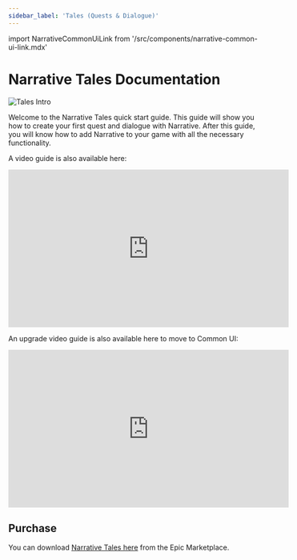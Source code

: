 ```yaml
---
sidebar_label: 'Tales (Quests & Dialogue)'
---
```


import NarrativeCommonUiLink from '/src/components/narrative-common-ui-link.mdx'

# Narrative Tales Documentation

![Tales Intro](/img/image105.webp)

Welcome to the Narrative Tales quick start guide. This guide will show you how to create your first quest and dialogue with Narrative. After this guide, you will know how to add Narrative to your game with all the necessary functionality.

<NarrativeCommonUiLink></NarrativeCommonUiLink>

A video guide is also available here:

<iframe width="560" height="315" src="https://www.youtube.com/embed/azheylJrvvk?si=gZ2jHjDn_jSkTzVC" title="YouTube video player" frameborder="0" allow="accelerometer; autoplay; clipboard-write; encrypted-media; gyroscope; picture-in-picture; web-share" referrerpolicy="strict-origin-when-cross-origin" allowfullscreen></iframe>

An upgrade video guide is also available here to move to Common UI:

<iframe width="560" height="315" src="https://www.youtube.com/embed/lvH2QrYpOrs?si=aariosVEUHKhc_Yr" title="YouTube video player" frameborder="0" allow="accelerometer; autoplay; clipboard-write; encrypted-media; gyroscope; picture-in-picture; web-share" referrerpolicy="strict-origin-when-cross-origin" allowfullscreen></iframe>

## Purchase

You can download [Narrative Tales here](https://www.unrealengine.com/marketplace/en-US/product/narrative-quest-and-dialogue-editor) from the Epic Marketplace.